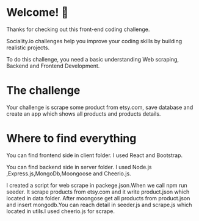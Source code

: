 ﻿# Welcome!  👋

Thanks for checking out this front-end coding challenge.

Sociality.io challenges help you improve your coding skills by building realistic projects.

To do this challenge, you need a basic understanding Web scraping, Backend and Frontend Development.

# The challenge
 Your challenge is scrape some product from etsy.com, save database and create an app which shows all products and products details.

# Where to find everything
 You can find frontend side in client folder. I used React and Bootstrap.

You can find backend side in server folder. I used Node.js   ,Express.js,MongoDb,Moongoose and Cheerio.js.

I created a script for web scrape in packege.json.When we call npm run seeder. It scrape products from etsy.com and it write product.json which located in data folder. After moongose get all products from product.json and insert mongodb.You can reach detail in seeder.js and scrape.js which located in utils.I used cheerio.js for scrape.
